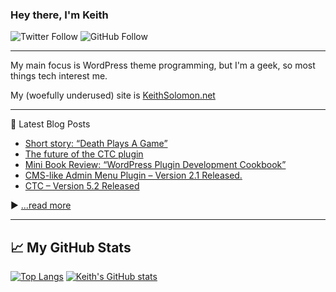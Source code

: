 ### Hey there, I'm Keith

![Twitter Follow](https://img.shields.io/twitter/follow/keithinwpg?style=social) ![GitHub Follow](https://img.shields.io/github/followers/ksolomon?style=social)

---

My main focus is WordPress theme programming, but I'm a geek, so most things tech interest me.

My (woefully underused) site is [KeithSolomon.net](https://keithsolomon.net)

---
📘 Latest Blog Posts

<!-- BLOG-POST-LIST:START -->
- [Short story: “Death Plays A Game”](https://keithsolomon.net/death-plays-a-game/)
- [The future of the CTC plugin](https://keithsolomon.net/the-future-of-the-ctc-plugin/)
- [Mini Book Review: “WordPress Plugin Development Cookbook”](https://keithsolomon.net/mini-book-review-wordpress-plugin-development-cookbook/)
- [CMS-like Admin Menu Plugin – Version 2.1 Released.](https://keithsolomon.net/cms-like-admin-menu-plugin-version-2-1-released/)
- [CTC – Version 5.2 Released](https://keithsolomon.net/ctc-version-5-2-released/)
<!-- BLOG-POST-LIST:END -->

▶ [...read more](https://keithsolomon.net)

---

## &#x1f4c8; My GitHub Stats

[![Top Langs](https://github-readme-stats.vercel.app/api/top-langs/?username=ksolomon&theme=radical)](https://github.com/anuraghazra/github-readme-stats) [![Keith's GitHub stats](https://github-readme-stats.vercel.app/api?username=ksolomon&theme=radical)](https://github.com/anuraghazra/github-readme-stats)

